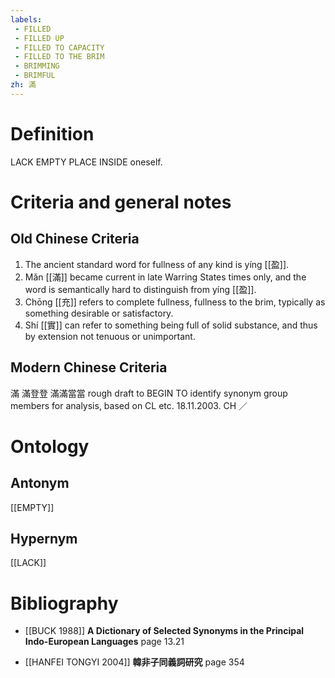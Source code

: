 ```yaml
---
labels: 
 - FILLED
 - FILLED UP
 - FILLED TO CAPACITY
 - FILLED TO THE BRIM
 - BRIMMING
 - BRIMFUL
zh: 滿
---
```


# Definition
LACK EMPTY PLACE INSIDE oneself.
# Criteria and general notes
## Old Chinese Criteria
1. The ancient standard word for fullness of any kind is yíng [[盈]].
2. Mǎn [[滿]] became current in late Warring States times only, and the word is semantically hard to distinguish from yíng [[盈]].
3. Chōng [[充]] refers to complete fullness, fullness to the brim, typically as something desirable or satisfactory.
4. Shí [[實]] can refer to something being full of solid substance, and thus by extension not tenuous or unimportant.
## Modern Chinese Criteria
滿
滿登登
滿滿當當
rough draft to BEGIN TO identify synonym group members for analysis, based on CL etc. 18.11.2003. CH ／
# Ontology

## Antonym
[[EMPTY]]
## Hypernym
[[LACK]]
# Bibliography
- [[BUCK 1988]]
**A Dictionary of Selected Synonyms in the Principal Indo-European Languages** page 13.21

- [[HANFEI TONGYI 2004]]
**韓非子同義詞研究** page 354
